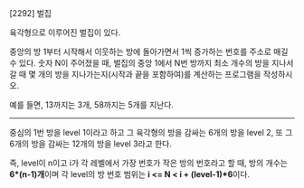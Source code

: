[2292] 벌집

육각형으로 이루어진 벌집이 있다. 

중앙의 방 1부터 시작해서 이웃하는 방에 돌아가면서 1씩 증가하는 번호를 주소로 매길 수 있다. 숫자 N이 주어졌을 때, 벌집의 중앙 1에서 N번 방까지 최소 개수의 방을 지나서 갈 때 몇 개의 방을 지나가는지(시작과 끝을 포함하여)를 계산하는 프로그램을 작성하시오. 

예를 들면, 13까지는 3개, 58까지는 5개를 지난다.

-----------------------------------------------------------------------------------------------------

중심의 1번 방을 level 1이라고 하고 그 육각형의 방을 감싸는 6개의 방을 level 2, 또 그 6개의 방을 감싸는 12개의 방을 level 3라고 한다.

즉, level이 n이고 i가 각 레벨에서 가장 번호가 작은 방의 번호라고 할 때, 방의 개수는 <b>6*(n-1)개</b>이며
각 level의 방 번호 범위는 <b>i <= N < i + (level-1)*6</b>이다.

